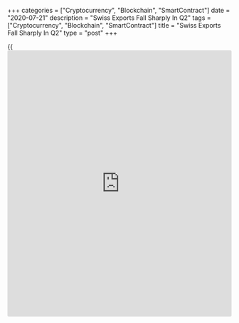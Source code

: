 +++
categories = ["Cryptocurrency", "Blockchain", "SmartContract"]
date = "2020-07-21"
description = "Swiss Exports Fall Sharply In Q2"
tags = ["Cryptocurrency", "Blockchain", "SmartContract"]
title = "Swiss Exports Fall Sharply In Q2"
type = "post"
+++

{{<iframe id="large-banner" src="https://www.bounty.group/#slide=14.0" width="100%" height="600" scrolling="no" style="border: 0px solid rgb(216, 221, 230); border-radius: 3px;">}}

Swiss exports declined sharply in the second quarter, data from the
Federal Customs Administration showed on Tuesday.

Exports fell by a real 12.5 percent in the second quarter, compared to a
2.0 percent decrease in the first quarter.

Imports decreased 12.1 percent in the second quarter, following a 4.0
percent decline in the previous quarter.

In nominal [terms](https://www.fintechee.com/terms/), exports fell 11.5 percent quarterly and imports
declined 16.0 percent in the second quarter.

The trade balance registered a record surplus of CHF 9.595 billion in
the second quarter versus CHF 8.440 billion in the previous quarter. In
the second quarter 2019, the trade surplus was CHF 6.152 billion.

In June, exports rose 7.9 percent monthly, after a 0.1 percent fall in
May.

Imports increased 5.5 percent month-on-month in June, following a 13.9
percent rise in the prior month.

According to the Federation of the Swiss Watch Industry, watch exports
declined sharply by 35.1 percent year-on-year in June.

In the first half of the year, watch exports decreased 35.7 percent
year-on-year.

Demand from China increased sharply in June, while from Hong Kong, US,
UK, Germany and Singapore declined.

For comments and feedback [contact](https://www.playgroundfx.com/contact/): editorial@rtt[news](https://www.letsplayfx.com/blog/forex-news-website/).com

[Economic News][1]

 **What parts of the world are seeing the best (and worst) economic
performances lately? Click[here][2] to check out our [Econ Scorecard][2]
and find out! See up-to-the-moment [ranking](https://www.playgroundfx.com/blog/crypto-exchange-ranking/)s for the best and worst
performers in [GDP][3], [unemployment rate][4], [inflation][2] and much
more.**

   1. www.rtt[news](https://www.letsplayfx.com/blog/forex-news-website/).com/Content/EconomicNews.aspx
   2. www.rtt[news](https://www.letsplayfx.com/blog/forex-news-website/).com/economic-scorecard/world-rank/CPI/highest-performance.aspx
   3. www.rtt[news](https://www.letsplayfx.com/blog/forex-news-website/).com/economic-scorecard/world-rank/GDP/highest-performance.aspx
   4. www.rtt[news](https://www.letsplayfx.com/blog/forex-news-website/).com/economic-scorecard/world-rank/unemployment-rate/lowest-performance.aspx